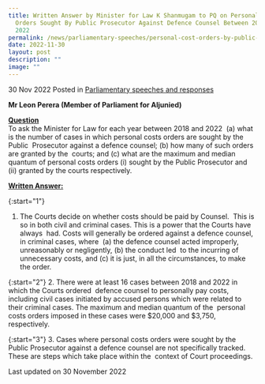 ```yaml
---
title: Written Answer by Minister for Law K Shanmugam to PQ on Personal Cost
  Orders Sought By Public Prosecutor Against Defence Counsel Between 2018 And
  2022
permalink: /news/parliamentary-speeches/personal-cost-orders-by-public-prosecutor-against-defence-counsel/
date: 2022-11-30
layout: post
description: ""
image: ""
---
```

30 Nov 2022 Posted in [Parliamentary speeches and responses](/news/parliamentary-speeches) 

**Mr Leon Perera (Member of Parliament for Aljunied)**

**<b><u>Question</u></b>** 
<br>To ask the Minister for Law for each year between 2018 and 2022  (a) what is the number of cases in which personal costs orders are sought by the Public  Prosecutor against a defence counsel; (b) how many of such orders are granted by the  courts; and (c) what are the maximum and median quantum of personal costs orders (i) sought by the Public Prosecutor and (ii) granted by the courts respectively.

**<b><u>Written Answer:</u></b>** 

{:start="1"} 
1.  The Courts decide on whether costs should be paid by Counsel.  This is so in both civil and criminal cases. This is a power that the Courts have always  had. Costs will generally be ordered against a defence counsel, in criminal cases, where  (a) the defence counsel acted improperly, unreasonably or negligently, (b) the conduct led  to the incurring of unnecessary costs, and (c) it is just, in all the circumstances, to make the order.

{:start="2"} 
2.  There were at least 16 cases between 2018 and 2022 in which the Courts ordered  defence counsel to personally pay costs, including civil cases initiated by accused persons which were related to their criminal cases. The maximum and median quantum of the  personal costs orders imposed in these cases were $20,000 and $3,750, respectively. 

{:start="3"} 
3.  Cases where personal costs orders were sought by the Public Prosecutor against a defence counsel are not specifically tracked. These are steps which take place within the  context of Court proceedings.

<p class="right-side-updated">Last updated on 30 November 2022</p>